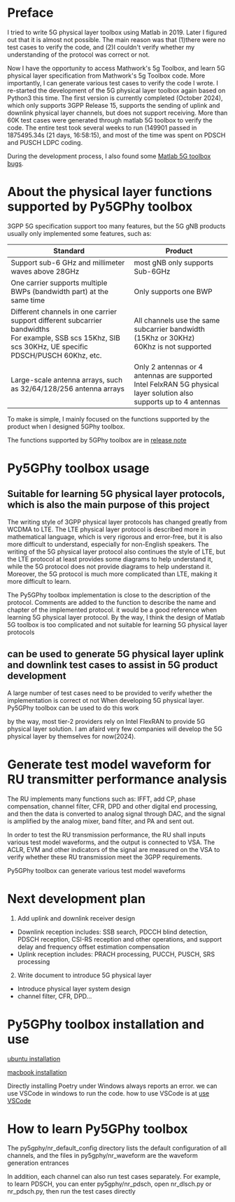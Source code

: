 # Preface
I tried to write 5G physical layer toolbox using Matlab in 2019. Later I figured out that it is almost not possible.
The main reason was that (1)there were no test cases to verify the code, and (2)I couldn't verify whether my understanding of the protocol was correct or not.

Now I have the opportunity to access Mathwork's 5g Toolbox, and learn 5G physical layer specification from Mathwork's 5g Toolbox code. More importantly, I can generate various test cases to verify the code I wrote. I re-started the development of the 5G physical layer toolbox again based on Python3 this time. The first version is currently completed (October 2024), which only supports 3GPP Release 15, supports the sending of uplink and downlink physical layer channels, but does not support receiving. More than 60K test cases were generated through matlab 5G toolbox to verify the code. The entire test took several weeks to run (149901 passed in 1875495.34s (21 days, 16:58:15), and most of the time was spent on PDSCH and PUSCH LDPC coding.

During the development process, I also found some [Matlab 5G toolbox bugs](./docs/Mathwork_5Gtoolbox_bugs.md).

# About the physical layer functions supported by Py5GPhy toolbox
3GPP 5G specification support too many features, but the 5G gNB products usually only implemented some features, such as:

| Standard | Product|
| ---- | ---- |
|Support sub-6 GHz and millimeter waves above 28GHz | most gNB only supports Sub-6GHz |
| One carrier supports multiple BWPs (bandwidth part) at the same time | Only supports one BWP |
| Different channels in one carrier support different subcarrier bandwidths<br>For example, SSB scs 15Khz, SIB scs 30KHz, UE specific PDSCH/PUSCH 60Khz, etc. | All channels use the same subcarrier bandwidth (15Khz or 30KHz) <br> 60Khz is not supported |
| Large-scale antenna arrays, such as 32/64/128/256 antenna arrays | Only 2 antennas or 4 antennas are supported <br> Intel FelxRAN 5G physical layer solution also supports up to 4 antennas |

To make is simple, I mainly focused on the functions supported by the product when I designed 5GPhy toolbox.

The functions supported by 5GPhy toolbox are in [release note](./5gtoolbox_release_note.md)

# Py5GPhy toolbox usage
## Suitable for learning 5G physical layer protocols, which is also the main purpose of this project
The writing style of 3GPP physical layer protocols has changed greatly from WCDMA to LTE. The LTE physical layer protocol is described more in mathematical language, which is very rigorous and error-free, but it is also more difficult to understand, especially for non-English speakers. The writing of the 5G physical layer protocol also continues the style of LTE, but the LTE protocol at least provides some diagrams to help understand it, while the 5G protocol does not provide diagrams to help understand it. Moreover, the 5G protocol is much more complicated than LTE, making it more difficult to learn.

The Py5GPhy toolbox implementation is close to the description of the protocol. Comments are added to the function to describe the name and chapter of the implemented protocol. it would be a good reference when learning 5G physical layer protocol.
By the way, I think the design of Matlab 5G toolbox is too complicated and not suitable for learning 5G physical layer protocols

## can be used to generate 5G physical layer uplink and downlink test cases to assist in 5G product development
A large number of test cases need to be provided to verify whether the implementation is correct ot not When developing 5G physical layer. Py5GPhy toolbox can be used to do this work

by the way, most tier-2 providers rely on Intel FlexRAN to provide 5G physical layer solution. I am afaird very few companies will develop the 5G physical layer by themselves for now(2024).

# Generate test model waveform for RU transmitter performance analysis
The RU implements many functions such as: IFFT, add CP, phase compensation, channel filter, CFR, DPD and other digital end processing, and then the data is converted to analog signal through DAC, and the signal is amplified by the analog mixer, band filter, and PA and sent out.

In order to test the RU transmission performance, the RU shall inputs various test model waveforms, and the output is connected to VSA. The ACLR, EVM and other indicators of the signal are measured on the VSA to verify whether these RU transmission meet the 3GPP requirements.

Py5GPhy toolbox can generate various test model waveforms

# Next development plan
1. Add uplink and downlink receiver design
* Downlink reception includes: SSB search, PDCCH blind detection, PDSCH reception, CSI-RS reception and other operations, and support delay and frequency offset estimation compensation
* Uplink reception includes: PRACH processing, PUCCH, PUSCH, SRS processing
2. Write document to introduce 5G physical layer
* Introduce physical layer system design
* channel filter, CFR, DPD...
# Py5GPhy toolbox installation and use
[ubuntu installation](./docs/ubuntu22_04_2_py5gphy_usage.md )

[macbook installation](./docs/macbook_M1chipset_py5gphy_usage.md)

Directly installing Poetry under Windows always reports an error. we can use VSCode in windows to run the code. how to use VSCode is at [use VSCode](./docs/use_vscode.md)

# How to learn Py5GPhy toolbox
The py5gphy/nr_default_config directory lists the default configuration of all channels, and the files in py5gphy/nr_waveform are the waveform generation entrances

In addition, each channel can also run test cases separately. For example, to learn PDSCH, you can enter py5gphy/nr_pdsch, open nr_dlsch.py ​​or nr_pdsch.py, then run the test cases directly